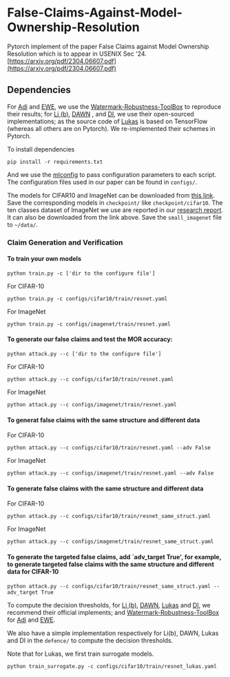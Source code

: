 # False-Claims-Against-Model-Ownership-Resolution
Pytorch implement of the paper False Claims against Model Ownership Resolution which is to appear in USENIX Sec '24.
[https://arxiv.org/pdf/2304.06607.pdf](https://arxiv.org/pdf/2304.06607.pdf)


## Dependencies
For [Adi](https://arxiv.org/abs/1802.04633) and [EWE](https://arxiv.org/abs/2002.12200), we use the [Watermark-Robustness-ToolBox](https://github.com/dnn-security/Watermark-Robustness-Toolbox) to reproduce their results; for [Li (b)](https://github.com/zhenglisec/Blind-Watermark-for-DNN), [DAWN](https://github.com/ssg-research/dawn-dynamic-adversarial-watermarking-of-neural-networks) , and [DI](https://github.com/cleverhans-lab/dataset-inference), we use their open-sourced implementations; as the source code of [Lukas](https://github.com/ayberkuckun/DNN-Fingerprinting) is based on TensorFlow (whereas all others are on Pytorch). We re-implemented their schemes in Pytorch.

To install dependencies
```
pip install -r requirements.txt
```

And we use the [mlconfig](https://github.com/narumiruna/mlconfig) to pass configuration parameters to each script. The configuration files used in our paper can be found in `configs/`.

The models for CIFAR10 and ImageNet can be downloaded from [this link](https://drive.google.com/drive/folders/1h1NcupuTF76XOdOY-CZWR_XMe4GJdmWx?usp=sharing). Save the corresponding models in `checkpoint/` like `checkpoint/cifar10`. The ten classes dataset of ImageNet we use are reported in our [research report](https://arxiv.org/pdf/2304.06607.pdf). It can also be downloaded from the link above. Save the `small_imagenet` file to `~/data/`.


### Claim Generation and Verification
#### To train your own models

```
python train.py -c ['dir to the configure file']
```
For CIFAR-10
```
python train.py -c configs/cifar10/train/resnet.yaml
```
For ImageNet
```
python train.py -c configs/imagenet/train/resnet.yaml
```

#### To generate our false claims and test the MOR accuracy:


```
python attack.py --c ['dir to the configure file'] 
```
For CIFAR-10
```
python attack.py --c configs/cifar10/train/resnet.yaml
```
For ImageNet
```
python attack.py --c configs/imagenet/train/resnet.yaml
```

#### To generat false claims with the same structure and different data

For CIFAR-10
```
python attack.py --c configs/cifar10/train/resnet.yaml --adv False
```
For ImageNet
```
python attack.py --c configs/imagenet/train/resnet.yaml --adv False
```

#### To generate false claims with the same structure and different data
For CIFAR-10
```
python attack.py --c configs/cifar10/train/resnet_same_struct.yaml
```
For ImageNet
```
python attack.py --c configs/imagenet/train/resnet_same_struct.yaml
```

#### To generate the targeted false claims, add `adv_target True', for example, to generate targeted false claims with the same structure and different data for CIFAR-10
```
python attack.py --c configs/cifar10/train/resnet_same_struct.yaml --adv_target True
```


To compute the decision thresholds, 
for [Li (b)](https://github.com/zhenglisec/Blind-Watermark-for-DNN), [DAWN](https://github.com/ssg-research/dawn-dynamic-adversarial-watermarking-of-neural-networks), [Lukas](https://github.com/ayberkuckun/DNN-Fingerprinting) and  [DI](https://github.com/cleverhans-lab/dataset-inference), we recommend their official implements; and [Watermark-Robustness-ToolBox](https://github.com/dnn-security/Watermark-Robustness-Toolbox) for [Adi](https://arxiv.org/abs/1802.04633) and [EWE](https://arxiv.org/abs/2002.12200).

We also have a simple implementation respectively for Li(b), DAWN, Lukas and DI in the `defence/` to compute the decision thresholds.

Note that for Lukas, we first train surrogate models.

```
python train_surrogate.py -c configs/cifar10/train/resnet_lukas.yaml
```